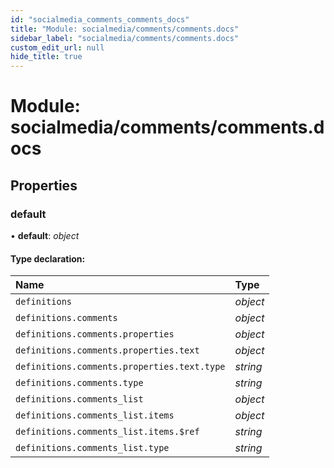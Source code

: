 ```yaml
---
id: "socialmedia_comments_comments_docs"
title: "Module: socialmedia/comments/comments.docs"
sidebar_label: "socialmedia/comments/comments.docs"
custom_edit_url: null
hide_title: true
---
```


# Module: socialmedia/comments/comments.docs

## Properties

### default

• **default**: *object*

#### Type declaration:

| Name | Type |
| :------ | :------ |
| `definitions` | *object* |
| `definitions.comments` | *object* |
| `definitions.comments.properties` | *object* |
| `definitions.comments.properties.text` | *object* |
| `definitions.comments.properties.text.type` | *string* |
| `definitions.comments.type` | *string* |
| `definitions.comments_list` | *object* |
| `definitions.comments_list.items` | *object* |
| `definitions.comments_list.items.$ref` | *string* |
| `definitions.comments_list.type` | *string* |
